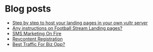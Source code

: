 # Blog posts
<!-- BLOG-POST-LIST:START -->
- [Step by step to host your landing pages in your own vultr server](https://afflift.com/f/threads/step-by-step-to-host-your-landing-pages-in-your-own-vultr-server.4044/)
- [Any instructions on Football Stream Landing pages?](https://afflift.com/f/threads/any-instructions-on-football-stream-landing-pages.9991/)
- [SMS Marketing On Fire](https://afflift.com/f/threads/sms-marketing-on-fire.7169/)
- [Revcontent Registration](https://afflift.com/f/threads/revcontent-registration.9994/)
- [Best Traffic For Biz Opp?](https://afflift.com/f/threads/best-traffic-for-biz-opp.9948/)
<!-- BLOG-POST-LIST:END -->
